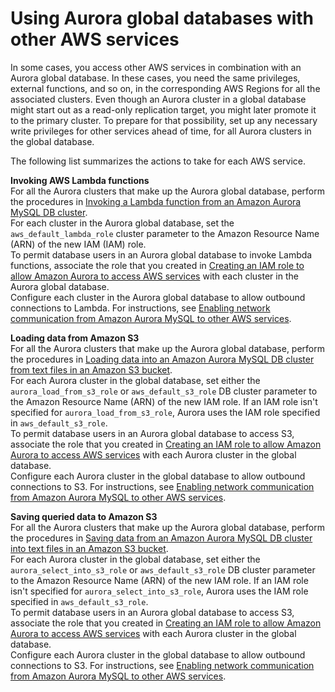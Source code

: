 # Using Aurora global databases with other AWS services<a name="aurora-global-database-interop"></a>

 In some cases, you access other AWS services in combination with an Aurora global database\. In these cases, you need the same privileges, external functions, and so on, in the corresponding AWS Regions for all the associated clusters\. Even though an Aurora cluster in a global database might start out as a read\-only replication target, you might later promote it to the primary cluster\. To prepare for that possibility, set up any necessary write privileges for other services ahead of time, for all Aurora clusters in the global database\. 

 The following list summarizes the actions to take for each AWS service\. 

**Invoking AWS Lambda functions**  
 For all the Aurora clusters that make up the Aurora global database, perform the procedures in [Invoking a Lambda function from an Amazon Aurora MySQL DB cluster](AuroraMySQL.Integrating.Lambda.md)\.   
 For each cluster in the Aurora global database, set the `aws_default_lambda_role` cluster parameter to the Amazon Resource Name \(ARN\) of the new IAM \(IAM\) role\.   
 To permit database users in an Aurora global database to invoke Lambda functions, associate the role that you created in [Creating an IAM role to allow Amazon Aurora to access AWS services](AuroraMySQL.Integrating.Authorizing.IAM.CreateRole.md) with each cluster in the Aurora global database\.   
 Configure each cluster in the Aurora global database to allow outbound connections to Lambda\. For instructions, see [Enabling network communication from Amazon Aurora MySQL to other AWS services](AuroraMySQL.Integrating.Authorizing.Network.md)\. 

**Loading data from Amazon S3**  
 For all the Aurora clusters that make up the Aurora global database, perform the procedures in [Loading data into an Amazon Aurora MySQL DB cluster from text files in an Amazon S3 bucket](AuroraMySQL.Integrating.LoadFromS3.md)\.   
 For each Aurora cluster in the global database, set either the `aurora_load_from_s3_role` or `aws_default_s3_role` DB cluster parameter to the Amazon Resource Name \(ARN\) of the new IAM role\. If an IAM role isn't specified for `aurora_load_from_s3_role`, Aurora uses the IAM role specified in `aws_default_s3_role`\.   
 To permit database users in an Aurora global database to access S3, associate the role that you created in [Creating an IAM role to allow Amazon Aurora to access AWS services](AuroraMySQL.Integrating.Authorizing.IAM.CreateRole.md) with each Aurora cluster in the global database\.   
 Configure each Aurora cluster in the global database to allow outbound connections to S3\. For instructions, see [Enabling network communication from Amazon Aurora MySQL to other AWS services](AuroraMySQL.Integrating.Authorizing.Network.md)\. 

**Saving queried data to Amazon S3**  
 For all the Aurora clusters that make up the Aurora global database, perform the procedures in [Saving data from an Amazon Aurora MySQL DB cluster into text files in an Amazon S3 bucket](AuroraMySQL.Integrating.SaveIntoS3.md)\.   
 For each Aurora cluster in the global database, set either the `aurora_select_into_s3_role` or `aws_default_s3_role` DB cluster parameter to the Amazon Resource Name \(ARN\) of the new IAM role\. If an IAM role isn't specified for `aurora_select_into_s3_role`, Aurora uses the IAM role specified in `aws_default_s3_role`\.   
 To permit database users in an Aurora global database to access S3, associate the role that you created in [Creating an IAM role to allow Amazon Aurora to access AWS services](AuroraMySQL.Integrating.Authorizing.IAM.CreateRole.md) with each Aurora cluster in the global database\.   
 Configure each Aurora cluster in the global database to allow outbound connections to S3\. For instructions, see [Enabling network communication from Amazon Aurora MySQL to other AWS services](AuroraMySQL.Integrating.Authorizing.Network.md)\. 